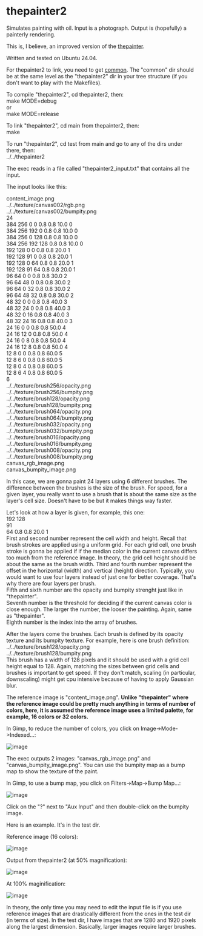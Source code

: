 # thepainter2

Simulates painting with oil. Input is a photograph. Output is (hopefully) a painterly rendering.

This is, I believe, an improved version of the [thepainter](https://github.com/ugocapeto/thepainter).

Written and tested on Ubuntu 24.04.

For thepainter2 to link, you need to get [common](https://github.com/ugocapeto/common). The "common" dir should be at the same level as the "thepainter2" dir in your tree structure (if you don't want to play with the Makefiles).

To compile "thepainter2", cd thepainter2, then:<br />
make MODE=debug<br />
or<br />
make MODE=release<br />

To link "thepainter2", cd main from thepainter2, then:<br />
make

To run "thepainter2", cd test from main and go to any of the dirs under there, then:<br />
../../thepainter2

The exec reads in a file called "thepainter2_input.txt" that contains all the input.

The input looks like this:

content_image.png<br />
../../texture/canvas002/rgb.png<br />
../../texture/canvas002/bumpity.png<br />
24<br />
384 256   0   0 0.8 0.8 10.0 0<br />
384 256 192   0 0.8 0.8 10.0 0<br />
384 256   0 128 0.8 0.8 10.0 0<br />
384 256 192 128 0.8 0.8 10.0 0<br />
192 128   0   0 0.8 0.8 20.0 1<br />
192 128  91   0 0.8 0.8 20.0 1<br />
192 128   0  64 0.8 0.8 20.0 1<br />
192 128  91  64 0.8 0.8 20.0 1<br />
 96  64   0   0 0.8 0.8 30.0 2<br />
 96  64  48   0 0.8 0.8 30.0 2<br />
 96  64   0  32 0.8 0.8 30.0 2<br />
 96  64  48  32 0.8 0.8 30.0 2<br />
 48  32   0   0 0.8 0.8 40.0 3<br />
 48  32  24   0 0.8 0.8 40.0 3<br />
 48  32   0  16 0.8 0.8 40.0 3<br />
 48  32  24  16 0.8 0.8 40.0 3<br />
 24  16   0   0 0.8 0.8 50.0 4<br />
 24  16  12   0 0.8 0.8 50.0 4<br />
 24  16   0   8 0.8 0.8 50.0 4<br />
 24  16  12   8 0.8 0.8 50.0 4<br />
 12   8   0   0 0.8 0.8 60.0 5<br />
 12   8   6 0 0.8 0.8 60.0 5<br />
 12   8   0 4 0.8 0.8 60.0 5<br />
 12   8   6 4 0.8 0.8 60.0 5<br />
6<br />
../../texture/brush256/opacity.png<br />
../../texture/brush256/bumpity.png<br />
../../texture/brush128/opacity.png<br />
../../texture/brush128/bumpity.png<br />
../../texture/brush064/opacity.png<br />
../../texture/brush064/bumpity.png<br />
../../texture/brush032/opacity.png<br />
../../texture/brush032/bumpity.png<br />
../../texture/brush016/opacity.png<br />
../../texture/brush016/bumpity.png<br />
../../texture/brush008/opacity.png<br />
../../texture/brush008/bumpity.png<br />
canvas_rgb_image.png<br />
canvas_bumpity_image.png<br />

In this case, we are gonna paint 24 layers using 6 different brushes.
The difference between the brushes is the size of the brush. For speed, for a given layer, you really want to use a brush that is about the same size as the layer's cell size. Doesn't have to be but it makes things way faster.

Let's look at how a layer is given, for example, this one:<br />
192 128<br />91<br />64 0.8 0.8 20.0 1<br />
First and second number represent the cell width and height. Recall that brush strokes are applied using a uniform grid. For each grid cell, one brush stroke is gonna be applied if if the median color in the current canvas differs too much from the reference image. In theory, the grid cell height should be about the same as the brush width.
Third and fourth number represent the offset in the horizontal (width) and vertical (height) direction. Typically, you would want to use four layers instead of just one for better coverage. That's why there are four layers per brush.<br />
Fifth and sixth number are the opacity and bumpity strenght just like in "thepainter".<br />
Seventh number is the threshold for deciding if the current canvas color is close enough. The larger the number, the looser the painting. Again, same as "thepainter".<br />
Eighth number is the index into the array of brushes.

After the layers come the brushes.
Each brush is defined by its opacity texture and its bumpity texture.
For example, here is one brush definition:<br />
../../texture/brush128/opacity.png<br />
../../texture/brush128/bumpity.png<br />
This brush has a width of 128 pixels and it should be used with a grid cell height equal to 128. Again, matching the sizes between grid cells and brushes is important to get speed. If they don't match, scaling (in particular, downscaling) might get cpu intensive because of having to apply Gaussian blur.

The reference image is "content_image.png". **Unlike "thepainter" where the reference image could be pretty much anything in terms of number of colors, here, it is assumed the reference image uses a limited palette, for example, 16 colors or 32 colors.**

In Gimp, to reduce the number of colors, you click on Image->Mode->Indexed...:

![image](https://github.com/user-attachments/assets/ed226273-85f0-4628-b02a-27d8dd0781e2)

The exec outputs 2 images: "canvas_rgb_image.png" and "canvas_bumpity_image.png". You can use the bumpity map as a bump map to show the texture of the paint.

In Gimp, to use a bump map, you click on Filters->Map->Bump Map...:

![image](https://github.com/user-attachments/assets/1bda6fd6-ca6c-43e5-89fe-a4b16283dda9)

Click on the "?" next to "Aux Input" and then double-click on the bumpity image.

Here is an example. It's in the test dir.

Reference image (16 colors):

![image](https://github.com/user-attachments/assets/ecbc2580-b99e-439a-8263-0a94c38a6d0e)

Output from thepainter2 (at 50% magnification):

![image](https://github.com/user-attachments/assets/0cdc0d6f-6568-4032-b82a-338def139e85)

At 100% maginification:

![image](https://github.com/user-attachments/assets/2a063cf2-bd27-4aae-8de8-176e1c545a13)

In theory, the only time you may need to edit the input file is if you use reference images that are drastically different from the ones in the test dir (in terms of size). In the test dir, I have images that are 1280 and 1920 pixels along the largest dimension. Basically, larger images require larger brushes.


